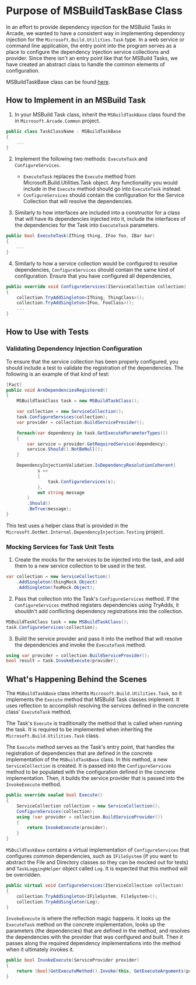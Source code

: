 # Purpose of MSBuildTaskBase Class

In an effort to provide dependency injection for the MSBuild Tasks in Arcade, we wanted to have a consistent way in implementing dependency injection for the `Microsoft.Build.Utilities.Task` type. In a web service or command line application, the entry point into the program serves as a place to configure the dependency injection service collections and provider. Since there isn't an entry point like that for MSBuild Tasks, we have created an abstract class to handle the common elements of configuration. 

MSBuildTaskBase class can be found [here](https://github.com/dotnet/arcade/blob/master/src/Microsoft.Arcade.Common/MSBuildTaskBase.cs).

## How to Implement in an MSBuild Task

1. In your MSBuild Task class, inherit the `MSBuildTaskBase` class found the in `Microsoft.Arcade.Common` project. 

```csharp
public class TaskClassName : MSBuildTaskBase
{
    ...
}
```

2. Implement the following two methods: `ExecuteTask` and `ConfigureServices`. 

    - `ExecuteTask` replaces the `Execute` method from Microsoft.Build.Utilities.Task object. Any functionality you would include in the `Execute` method should go into `ExecuteTask` instead. 
    - `ConfigureServices` should contain the configuration for the Service Collection that will resolve the dependencies.

3. Similarly to how interfaces are included into a constructor for a class that will have its dependencies injected into it, include the interfaces of the dependencies for the Task into `ExecuteTask` parameters. 

```csharp
public bool ExecuteTask(IThing thing, IFoo foo, IBar bar)
{ 
    ...
}
```

4. Similarly to how a service collection would be configured to resolve dependencies, `ConfigureServices` should contain the same kind of configuration. Ensure that you have configured all dependencies, 

```csharp
public override void ConfigureServices(IServiceCollection collection)
{
    collection.TryAddSingleton<IThing, ThingClass>();
    collection.TryAddSingleton<IFoo, FooClass>();
    ...
}
```

## How to Use with Tests

### Validating Dependency Injection Configuration

To ensure that the service collection has been properly configured, you should include a test to validate the registration of the dependencies. The following is an example of that kind of test: 

```csharp
[Fact]
public void AreDependenciesRegistered()
{
    MSBuildTaskClass task = new MSBuildTaskClass();

    var collection = new ServiceCollection();
    task.ConfigureServices(collection);
    var provider = collection.BuildServiceProvider();

    foreach(var dependency in task.GetExecuteParameterTypes())
    {
        var service = provider.GetRequiredService(dependency);
        service.Should().NotBeNull();
    }

    DependencyInjectionValidation.IsDependencyResolutionCoherent(
            s =>
            {
                task.ConfigureServices(s);
            },
            out string message
        )
        .Should()
        .BeTrue(message);
}
```

This test uses a helper class that is provided in the `Microsoft.DotNet.Internal.DependencyInjection.Testing` project. 

### Mocking Services for Task Unit Tests

1. Create the mocks for the services to be injected into the task, and add them to a new service collection to be used in the test. 

```csharp
var collection = new ServiceCollection()
    .AddSingleton(thingMock.Object)
    .AddSingleton(fooMock.Object);
```

2. Pass that collection into the Task's `ConfigureServices` method. If the `ConfigureServices` method registers dependencies using TryAdds, it shouldn't add conflicting dependency registrations into the collection. 

```csharp
MSBuildTaskClass task = new MSBuildTaskClass();
task.ConfigureServices(collection);
```

3. Build the service provider and pass it into the method that will resolve the dependencies and invoke the `ExecuteTask` method.

```csharp
using var provider = collection.BuildServiceProvider();
bool result = task.InvokeExecute(provider);
```

## What's Happening Behind the Scenes

The `MSBuildTaskBase` class inherits `Microsoft.Build.Utilities.Task`, so it implements the `Execute` method that MSBuild Task classes implement. It uses reflection to accomplish resolving the services defined in the concrete class' `ExecuteTask` method. 

The Task's `Execute` is traditionally the method that is called when running the task. It is required to be implemented when inheriting the `Microsoft.Build.Utilities.Task` class. 

The `Execute` method serves as the Task's entry point, that handles the registration of dependencies that are defined in the concrete implementation of the `MSBuildTaskBase` class. In this method, a new `ServiceCollection` is created. It is passed into the `ConfigureServices` method to be populated with the configuration defined in the concrete implementation. Then, it builds the service provider that is passed into the `InvokeExecute` method. 

```csharp
public override sealed bool Execute()
{
    ServiceCollection collection = new ServiceCollection();
    ConfigureServices(collection);
    using (var provider = collection.BuildServiceProvider())
    {
        return InvokeExecute(provider);
    }
}
```

`MSBuildTaskBase` contains a virtual implementation of `ConfigureServices` that configures common dependencies, such as `IFileSystem` (if you want to abstract the File and Directory classes so they can be mocked out for tests) and `TaskLoggingHelper` object called `Log`. It is expected that this method will be overridden. 

```csharp
public virtual void ConfigureServices(IServiceCollection collection)
{
    collection.TryAddSingleton<IFileSystem, FileSystem>();
    collection.TryAddSingleton(Log);
}
```

`InvokeExecute` is where the reflection magic happens. It looks up the `ExecuteTask` method on the concrete implementation, looks up the parameters (the dependencies) that are defined in the method, and resolves the dependencies with the provider that was configured and built. Then it passes along the required dependency implementations into the method when it ultimately invokes it. 

```csharp
public bool InvokeExecute(ServiceProvider provider)
{
    return (bool)GetExecuteMethod().Invoke(this, GetExecuteArguments(provider));
}
```